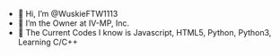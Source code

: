 - 👋 Hi, I’m @WuskieFTW1113
- 👀 I’m the Owner at IV-MP, Inc.
- 🌱 The Current Codes I know is Javascript, HTML5, Python, Python3, Learning C/C++

<!---
WuskieFTW1113/WuskieFTW1113 is a ✨ special ✨ repository because its `README.md` (this file) appears on your GitHub profile.
You can click the Preview link to take a look at your changes.
--->
